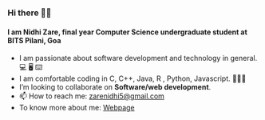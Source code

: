 ### Hi there 👋🏻
#### I am Nidhi Zare, final year Computer Science undergraduate student at BITS Pilani, Goa

- I am passionate about software development and technology in general. 💻 🖥 ⌨️
- I am comfortable coding in C, C++, Java, R , Python, Javascript. 👩🏻‍💻
- I’m looking to collaborate on **Software/web development**.
- 📫 How to reach me: zarenidhi5@gmail.com
- To know more about me: <a href="https://nzare.github.io/" target="_blank">Webpage</a>

